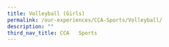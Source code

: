 ```yaml
---
title: Volleyball (Girls)
permalink: /our-experiences/CCA-Sports/Volleyball/
description: ""
third_nav_title: CCA   Sports
---
```

